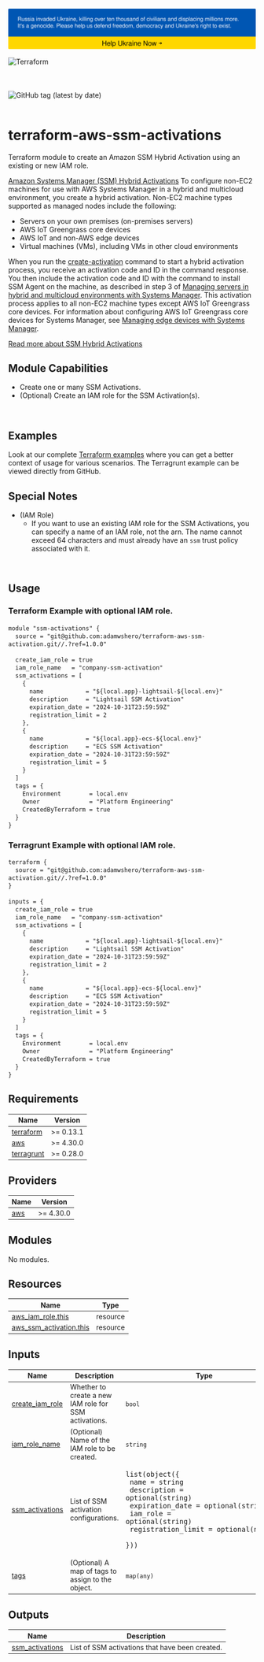 [![SWUbanner](https://raw.githubusercontent.com/vshymanskyy/StandWithUkraine/main/banner2-direct.svg)](https://github.com/vshymanskyy/StandWithUkraine/blob/main/docs/README.md)

![Terraform](https://cloudarmy.io/tldr/images/tf_aws.jpg)
<br>
<br>
<br>
<br>
![GitHub tag (latest by date)](https://img.shields.io/github/v/tag/adamwshero/terraform-aws-ssm-activations?color=lightgreen&label=latest%20tag%3A&style=for-the-badge)
<br>
<br>
# terraform-aws-ssm-activations

Terraform module to create an Amazon SSM Hybrid Activation using an existing or new IAM role.

[Amazon Systems Manager (SSM) Hybrid Activations](https://aws.amazon.com/systems-manager/) To configure non-EC2 machines for use with AWS Systems Manager in a hybrid and multicloud environment, you create a hybrid activation. Non-EC2 machine types supported as managed nodes include the following:

  - Servers on your own premises (on-premises servers)
  - AWS IoT Greengrass core devices
  - AWS IoT and non-AWS edge devices
  - Virtual machines (VMs), including VMs in other cloud environments

When you run the [create-activation](https://docs.aws.amazon.com/cli/latest/reference/ssm/create-activation.html) command to start a hybrid activation process, you receive an activation code and ID in the command response. You then include the activation code and ID with the command to install SSM Agent on the machine, as described in step 3 of [Managing servers in hybrid and multicloud environments with Systems Manager](https://docs.aws.amazon.com/systems-manager/latest/userguide/systems-manager-hybrid-multicloud.html). This activation process applies to all non-EC2 machine types except AWS IoT Greengrass core devices. For information about configuring AWS IoT Greengrass core devices for Systems Manager, see [Managing edge devices with Systems Manager](https://docs.aws.amazon.com/systems-manager/latest/userguide/systems-manager-setting-up-edge-devices.html).

[Read more about SSM Hybrid Activations](https://docs.aws.amazon.com/systems-manager/latest/userguide/activations.html)
<br>

## Module Capabilities
- Create one or many SSM Activations.
- (Optional) Create an IAM role for the SSM Activation(s).
<br>

## Examples
Look at our complete [Terraform examples](latest/examples/terraform/) where you can get a better context of usage for various scenarios. The Terragrunt example can be viewed directly from GitHub.
<br>

## Special Notes
  * (IAM Role)
    * If you want to use an existing IAM role for the SSM Activations, you can specify a name of an IAM role, not the arn. The name cannot exceed 64 characters and must already have an `ssm` trust policy associated with it.
<br>

## Usage

### Terraform Example with optional IAM role.
```
module "ssm-activations" {
  source = "git@github.com:adamwshero/terraform-aws-ssm-activation.git//.?ref=1.0.0"
 
  create_iam_role = true
  iam_role_name   = "company-ssm-activation"
  ssm_activations = [
    {
      name            = "${local.app}-lightsail-${local.env}"
      description     = "Lightsail SSM Activation"
      expiration_date = "2024-10-31T23:59:59Z"
      registration_limit = 2
    },
    {
      name            = "${local.app}-ecs-${local.env}"
      description     = "ECS SSM Activation"
      expiration_date = "2024-10-31T23:59:59Z"
      registration_limit = 5
    }
  ]
  tags = {
    Environment        = local.env
    Owner              = "Platform Engineering"
    CreatedByTerraform = true
  }
}
```

### Terragrunt Example with optional IAM role.

```
terraform {
  source = "git@github.com:adamwshero/terraform-aws-ssm-activation.git//.?ref=1.0.0"
}

inputs = {
  create_iam_role = true
  iam_role_name   = "company-ssm-activation"
  ssm_activations = [
    {
      name            = "${local.app}-lightsail-${local.env}"
      description     = "Lightsail SSM Activation"
      expiration_date = "2024-10-31T23:59:59Z"
      registration_limit = 2
    },
    {
      name            = "${local.app}-ecs-${local.env}"
      description     = "ECS SSM Activation"
      expiration_date = "2024-10-31T23:59:59Z"
      registration_limit = 5
    }
  ]
  tags = {
    Environment        = local.env
    Owner              = "Platform Engineering"
    CreatedByTerraform = true
  }
}
```

<!-- BEGIN_TF_DOCS -->
## Requirements

| Name | Version |
|------|---------|
| <a name="requirement_terraform"></a> [terraform](#requirement\_terraform) | >= 0.13.1 |
| <a name="requirement_aws"></a> [aws](#requirement\_aws) | >= 4.30.0 |
| <a name="requirement_terragrunt"></a> [terragrunt](#requirement\_terragrunt) | >= 0.28.0 |

## Providers

| Name | Version |
|------|---------|
| <a name="provider_aws"></a> [aws](#provider\_aws) | >= 4.30.0 |

## Modules

No modules.

## Resources

| Name | Type |
|------|------|
| [aws_iam_role.this](https://registry.terraform.io/providers/hashicorp/aws/latest/docs/resources/iam_role) | resource |
| [aws_ssm_activation.this](https://registry.terraform.io/providers/hashicorp/aws/latest/docs/resources/ssm_activation) | resource |

## Inputs

| Name | Description | Type | Default | Required |
|------|-------------|------|---------|:--------:|
| <a name="input_create_iam_role"></a> [create\_iam\_role](#input\_create\_iam\_role) | Whether to create a new IAM role for SSM activations. | `bool` | `false` | no |
| <a name="input_iam_role_name"></a> [iam\_role\_name](#input\_iam\_role\_name) | (Optional) Name of the IAM role to be created. | `string` | `""` | no |
| <a name="input_ssm_activations"></a> [ssm\_activations](#input\_ssm\_activations) | List of SSM activation configurations. | <pre>list(object({<br/>    name               = string<br/>    description        = optional(string)<br/>    expiration_date    = optional(string)<br/>    iam_role           = optional(string)<br/>    registration_limit = optional(number)<br/>  }))</pre> | n/a | yes |
| <a name="input_tags"></a> [tags](#input\_tags) | (Optional) A map of tags to assign to the object. | `map(any)` | `null` | no |

## Outputs

| Name | Description |
|------|-------------|
| <a name="output_ssm_activations"></a> [ssm\_activations](#output\_ssm\_activations) | List of SSM activations that have been created. |
<!-- END_TF_DOCS -->